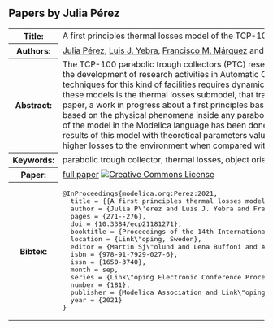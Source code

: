 ## Papers by Julia Pérez
<table><tr><th>Title:</th>
<td>A first principles thermal losses model of the TCP-100 parabolic trough collector based on the Modelica Standard Library</td>
</tr>
<tr><th>Authors:</th>
<td>
<a href="/proceedings/authors/JuliaPerez">Julia Pérez</a>, <a href="/proceedings/authors/LuisJ.Yebra">Luis J. Yebra</a>, <a href="/proceedings/authors/FranciscoM.Marquez">Francisco M. Márquez</a> and <a href="/proceedings/authors/PedroJ.Zufiria">Pedro J. Zufiria</a></td>
</tr>
<tr><th>Abstract:</th>
<td>The TCP-100 parabolic trough collectors (PTC) research facility at Plataforma Solar de Almeria (CIEMAT) has been specially designed for the development of research activities in Automatic Control of PTC solar thermal power plants. The development of advanced control techniques for this kind of facilities requires dynamic models that should be successfully used in advanced controllers. An important part of these models is the thermal losses submodel, that traditionally has been considered as an experimental steady state correlation. In this paper, a work in progress about a first principles based model of the losses to the environment of a parabolic trough collector is presented, based on the physical phenomena inside any parabolic trough collector during the operation of the TCP-100 solar field. The implementation of the model in the Modelica language has been done prioritizing the use of the Modelica Standard Library classes. Some simulations results of this model with theoretical parameters values under typical operating conditions of the TCP-100 plant are presented, showing higher losses to the environment when compared with the information provided by the TCP-100 manufacturer.</td></tr>
<tr><th>Keywords:</th>
<td>parabolic trough collector, thermal losses, object oriented modelling, Modelica Standard Library</td></tr>
<tr><th>Paper:</th>
<td><a href="https://doi.org/10.3384/ecp21181271">full paper</a> <a rel="license" href="http://creativecommons.org/licenses/by/4.0/"><img alt="Creative Commons License" style="border-width:0" src="https://i.creativecommons.org/l/by/4.0/80x15.png" /></a></td>
</tr>
<tr><th>Bibtex:</th>
<td><pre>
@InProceedings{modelica.org:Perez:2021,
  title = {{A first principles thermal losses model of the TCP-100 parabolic trough collector based on the Modelica Standard Library}},
  author = {Julia P\&#x27;erez and Luis J. Yebra and Francisco M. M\&#x27;arquez and Pedro J. Zufiria},
  pages = {271--276},
  doi = {10.3384/ecp21181271},
  booktitle = {Proceedings of the 14th International Modelica Conference},
  location = {Link\&quot;oping, Sweden},
  editor = {Martin Sj\&quot;olund and Lena Buffoni and Adrian Pop and Lennart Ochel},
  isbn = {978-91-7929-027-6},
  issn = {1650-3740},
  month = sep,
  series = {Link\&quot;oping Electronic Conference Proceedings},
  number = {181},
  publisher = {Modelica Association and Link\&quot;oping University Electronic Press},
  year = {2021}
}
</pre></td></tr>
</table><br>
